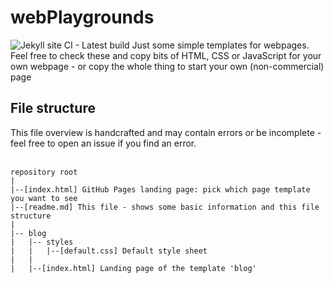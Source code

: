 # webPlaygrounds
![Jekyll site CI - Latest build](https://github.com/kiriDevs/webPlaygrounds/workflows/Jekyll%20site%20CI/badge.svg)
Just some simple templates for webpages. Feel free to check these and copy bits of HTML, CSS or JavaScript for your own webpage - or copy the whole thing to start your own (non-commercial) page

## File structure
This file overview is handcrafted and may contain errors or be incomplete - feel free to open an issue if you find an error.
<br>
<br>

```
repository root
|
|--[index.html] GitHub Pages landing page: pick which page template you want to see
|--[readme.md] This file - shows some basic information and this file structure
|
|-- blog
|   |-- styles
|   |   |--[default.css] Default style sheet
|   |
|   |--[index.html] Landing page of the template 'blog'

```
